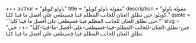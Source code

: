 +++
author = "باولو كويلو"
title = "مقولة باولو كويلو"
description = "مقولة باولو كويلو: حين نطلق العنان للجانب المظلم فينا فسيطغى على أفضل ما فينا كليا."
quote = '''حين نطلق العنان للجانب المظلم فينا فسيطغى على أفضل ما فينا كليا.''' 
slug = "حين-نطلق-العنان-للجانب-المظلم-فينا-فسيطغى-على-أفضل-ما-فينا-كليا"
+++
حين نطلق العنان للجانب المظلم فينا فسيطغى على أفضل ما فينا كليا.
